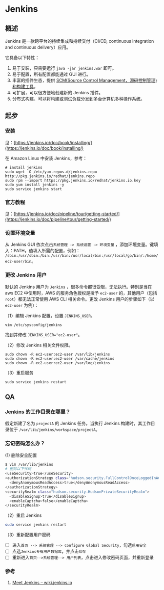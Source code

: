 # Jenkins

## 概述

Jenkins 是一款跨平台的持续集成和持续交付（CI/CD, continuous integration and continuous delivery）应用。

它具备以下特性：

1. 易于安装，只需要运行 `java -jar jenkins.war` 即可。
2. 易于配置，所有配置都能通过 GUI 进行。
3. 丰富的插件生态，提供 [SCM\(Source Control Management，源码控制管理\) 和构建工具](https://wiki.jenkins-ci.org/display/JENKINS/Plugins)。
4. 可扩展，可以很方便地创建新的 Jenkins 插件。
5. 分布式构建，可以将构建或测试负载分发到多台计算机多种操作系统。

## 起步

### 安装

见：[https://jenkins.io/doc/book/installing/](https://jenkins.io/doc/book/installing/)

在 Amazon Linux 中安装 Jenkins，参考：

```text
# install jenkins
sudo wget -O /etc/yum.repos.d/jenkins.repo http://pkg.jenkins.io/redhat/jenkins.repo
sudo rpm --import https://pkg.jenkins.io/redhat/jenkins.io.key
sudo yum install jenkins -y
sudo service jenkins start
```

### 官方教程

见：[https://jenkins.io/doc/pipeline/tour/getting-started/](https://jenkins.io/doc/pipeline/tour/getting-started/)

### 设置环境变量

从 Jenkins GUI 依次点击`系统管理 -> 系统设置 -> 环境变量` ，添加环境变量。键填入：PATH，值填入所需的配置，例如： `/sbin:/usr/sbin:/bin:/usr/bin:/usr/local/bin:/usr/local/go/bin/:/home/ec2-user/bin`。

### 更改 Jenkins 用户

默认的 Jenkins 用户为 `Jenkins` ，很多命令都很受限，无法执行。特别是当在 aws EC2 中使用时，AWS 的服务角色授权是授予 `ec2-user` 的，其他用户（包括 `root`）都无法正常使用 AWS CLI 相关命令。更改 Jenkins 用户的步骤如下（以 `ec2-user` 为例）：

（1）编辑 Jenkins 配置，设置 `JENKINS_USER`。

```text
vim /etc/sysconfig/jenkins
```

找到并修改 `JENKINS_USER="ec2-user"`。

（2）修改 Jenkins 相关文件权限。

```text
sudo chown -R ec2-user:ec2-user /var/lib/jenkins
sudo chown -R ec2-user:ec2-user /var/cache/jenkins
sudo chown -R ec2-user:ec2-user /var/log/jenkins
```

（3）重启服务

```text
sudo service jenkins restart
```

## QA

### Jenkins 的工作目录在哪里？

假定新建了名为 `projectA` 的 Jenkins 任务，当执行 Jenkins 构建时，其工作目录位于 `/var/lib/jenkins/workspace/projectA`。

### 忘记密码怎么办？

\(1\) 删除安全配置

```bash
$ vim /var/lib/jenkins
# 删除以下代码
<useSecurity>true</useSecurity>  
<authorizationStrategy class="hudson.security.FullControlOnceLoggedInAuthorizationStrategy">  
  <denyAnonymousReadAccess>true</denyAnonymousReadAccess>  
</authorizationStrategy>  
<securityRealm class="hudson.security.HudsonPrivateSecurityRealm">  
  <disableSignup>true</disableSignup>  
  <enableCaptcha>false</enableCaptcha>  
</securityRealm> 
```

（2）重启 Jenkins

```bash
sudo service jenkins restart
```

（3）重新配置用户密码

* [ ] 进入`首页 --> 系统管理 --> Configure Global Security`，勾选`启用安全`
* [ ] 点选`Jenkins专有用户数据库`，并点击`保存`
* [ ] 重新进入`首页-->系统管理--> 用户列表`，点击进入修改密码页面，并重新登录

### 参考

1. [Meet Jenkins – wiki.jenkins.io](https://wiki.jenkins.io/display/JENKINS/Meet+Jenkins)

